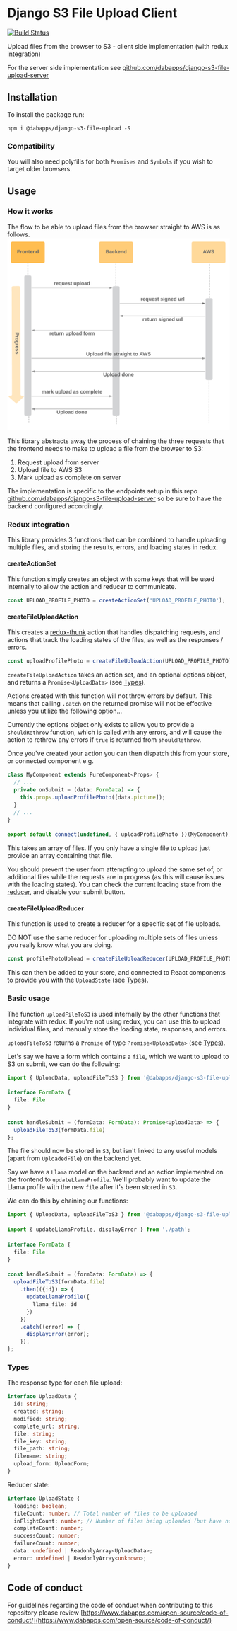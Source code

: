 # Django S3 File Upload Client

[![Build Status](https://travis-ci.com/dabapps/django-s3-file-upload-client.svg?token=k7ApnEQbpXLoWVm5Bc9o&branch=master)](https://travis-ci.com/dabapps/django-s3-file-upload-client)

Upload files from the browser to S3 - client side implementation (with redux integration)

For the server side implementation see [github.com/dabapps/django-s3-file-upload-server](https://github.com/dabapps/django-s3-file-upload-server)

## Installation

To install the package run:

```shell
npm i @dabapps/django-s3-file-upload -S
```

### Compatibility

You will also need polyfills for both `Promises` and `Symbols` if you wish to target older browsers.

## Usage

### How it works

The flow to be able to upload files from the browser straight to AWS is as follows.
![Flow S3 file uploads](images/flow-s3-file-uploads.png)

This library abstracts away the process of chaining the three requests that the frontend needs to make to upload a file from the browser to S3:
1. Request upload from server
2. Upload file to AWS S3
3. Mark upload as complete on server

The implementation is specific to the endpoints setup in this repo [github.com/dabapps/django-s3-file-upload-server](https://github.com/dabapps/django-s3-file-upload-server) so be sure to have the backend configured accordingly.

### Redux integration

This library provides 3 functions that can be combined to handle uploading multiple files, and storing the results, errors, and loading states in redux.

#### createActionSet

This function simply creates an object with some keys that will be used internally to allow the action and reducer to communicate.

```ts
const UPLOAD_PROFILE_PHOTO = createActionSet('UPLOAD_PROFILE_PHOTO');
```

#### createFileUploadAction

This creates a [redux-thunk](https://github.com/reduxjs/redux-thunk) action that handles dispatching requests, and actions that track the loading states of the files, as well as the responses / errors.

```ts
const uploadProfilePhoto = createFileUploadAction(UPLOAD_PROFILE_PHOTO);
```

`createFileUploadAction` takes an action set, and an optional options object, and returns a `Promise<UploadData>` (see [Types](#types)).

Actions created with this function will not throw errors by default. This means that calling `.catch` on the returned promise will not be effective unless you utilize the following option...

Currently the options object only exists to allow you to provide a `shouldRethrow` function, which is called with any errors, and will cause the action to rethrow any errors if `true` is returned from `shouldRethrow`.

Once you've created your action you can then dispatch this from your store, or connected component e.g.

```ts
class MyComponent extends PureComponent<Props> {
  // ...
  private onSubmit = (data: FormData) => {
    this.props.uploadProfilePhoto([data.picture]);
  }
  // ...
}

export default connect(undefined, { uploadProfilePhoto })(MyComponent);
```

This takes an array of files. If you only have a single file to upload just provide an array containing that file.

You should prevent the user from attempting to upload the same set of, or additional files while the requests are in progress (as this will cause issues with the loading states). You can check the current loading state from the [reducer](#createFileUploadReducer), and disable your submit button.

#### createFileUploadReducer

This function is used to create a reducer for a specific set of file uploads.

DO NOT use the same reducer for uploading multiple sets of files unless you really know what you are doing.

```ts
const profilePhotoUpload = createFileUploadReducer(UPLOAD_PROFILE_PHOTO);
```

This can then be added to your store, and connected to React components to provide you with the `UploadState` (see [Types](#types)).

### Basic usage

The function `uploadFileToS3` is used internally by the other functions that integrate with redux. If you're not using redux, you can use this to upload individual files, and manually store the loading state, responses, and errors.

`uploadFileToS3` returns a `Promise` of type `Promise<UploadData>` (see [Types](#types)).

Let's say we have a form which contains a `file`, which we want to upload to S3 on submit, we can do the following:

```ts
import { UploadData, uploadFileToS3 } from '@dabapps/django-s3-file-upload';

interface FormData {
  file: File
}

const handleSubmit = (formData: FormData): Promise<UploadData> => {
  uploadFileToS3(formData.file)
};
```

The file should now be stored in `S3`, but isn't linked to any useful models (apart from `UploadedFile`) on the backend yet.

Say we have a `Llama` model on the backend and an action implemented on the frontend to `updateLlamaProfile`. We'll probably want to update the Llama profile with the new `file` after it's been stored in `S3`.

We can do this by chaining our functions:

```ts
import { UploadData, uploadFileToS3 } from '@dabapps/django-s3-file-upload';

import { updateLlamaProfile, displayError } from './path';

interface FormData {
  file: File
}

const handleSubmit = (formData: FormData) => {
  uploadFileToS3(formData.file)
    .then(({id}) => {
      updateLlamaProfile({
        llama_file: id
      })
    })
    .catch((error) => {
      displayError(error);
    });
};
```

### Types

The response type for each file upload:

```ts
interface UploadData {
  id: string;
  created: string;
  modified: string;
  complete_url: string;
  file: string;
  file_key: string;
  file_path: string;
  filename: string;
  upload_form: UploadForm;
}
```

Reducer state:

```ts
interface UploadState {
  loading: boolean;
  fileCount: number; // Total number of files to be uploaded
  inFlightCount: number; // Number of files being uploaded (but have not finished)
  completeCount: number;
  successCount: number;
  failureCount: number;
  data: undefined | ReadonlyArray<UploadData>;
  error: undefined | ReadonlyArray<unknown>;
}
```

## Code of conduct

For guidelines regarding the code of conduct when contributing to this repository please review [https://www.dabapps.com/open-source/code-of-conduct/](https://www.dabapps.com/open-source/code-of-conduct/)

